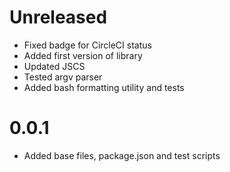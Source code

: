 # Unreleased

- Fixed badge for CircleCI status
- Added first version of library
- Updated JSCS
- Tested argv parser
- Added bash formatting utility and tests

# 0.0.1

- Added base files, package.json and test scripts
